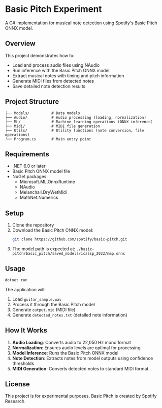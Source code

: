 # Basic Pitch Experiment

A C# implementation for musical note detection using Spotify's Basic Pitch ONNX model.

## Overview

This project demonstrates how to:
- Load and process audio files using NAudio
- Run inference with the Basic Pitch ONNX model
- Extract musical notes with timing and pitch information
- Generate MIDI files from detected notes
- Save detailed note detection results

## Project Structure

```
├── Models/          # Data models
├── Audio/           # Audio processing (loading, normalization)
├── ML/              # Machine learning operations (ONNX inference)
├── Midi/            # MIDI file generation
├── Utils/           # Utility functions (note conversion, file operations)
└── Program.cs       # Main entry point
```

## Requirements

- .NET 6.0 or later
- Basic Pitch ONNX model file
- NuGet packages:
  - Microsoft.ML.OnnxRuntime
  - NAudio
  - Melanchall.DryWetMidi
  - MathNet.Numerics

## Setup

1. Clone the repository
2. Download the Basic Pitch ONNX model:
   ```bash
   git clone https://github.com/spotify/basic-pitch.git
   ```
3. The model path is expected at: `./basic-pitch/basic_pitch/saved_models/icassp_2022/nmp.onnx`

## Usage

```bash
dotnet run
```

The application will:
1. Load `guitar_sample.wav`
2. Process it through the Basic Pitch model
3. Generate `output.mid` (MIDI file)
4. Generate `detected_notes.txt` (detailed note information)

## How It Works

1. **Audio Loading**: Converts audio to 22,050 Hz mono format
2. **Normalization**: Ensures audio levels are optimal for processing
3. **Model Inference**: Runs the Basic Pitch ONNX model
4. **Note Detection**: Extracts notes from model outputs using confidence thresholds
5. **MIDI Generation**: Converts detected notes to standard MIDI format

## License

This project is for experimental purposes. Basic Pitch is created by Spotify Research.